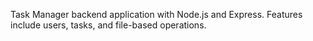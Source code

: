 Task Manager backend application with Node.js and Express. Features include users, tasks, and file-based operations.
